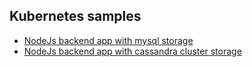 ## Kubernetes samples ##

* [NodeJs backend app with mysql storage](https://github.com/ezraroda/kubernetes-samples/tree/master/nodejs-mysql)
* [NodeJs backend app with cassandra cluster storage](https://github.com/ezraroda/kubernetes-samples/tree/master/nodejs-cassandra)